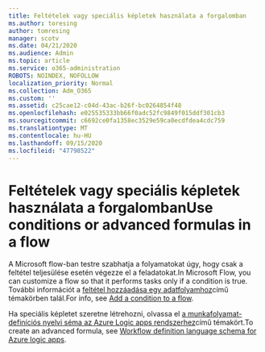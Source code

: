 ```yaml
---
title: Feltételek vagy speciális képletek használata a forgalomban
ms.author: toresing
author: tomresing
manager: scotv
ms.date: 04/21/2020
ms.audience: Admin
ms.topic: article
ms.service: o365-administration
ROBOTS: NOINDEX, NOFOLLOW
localization_priority: Normal
ms.collection: Adm_O365
ms.custom: ''
ms.assetid: c25cae12-c04d-43ac-b26f-bc0264854f48
ms.openlocfilehash: e025535333bb66f0adc52fc9849f015ddf301cb3
ms.sourcegitcommit: c6692ce0fa1358ec3529e59ca0ecdfdea4cdc759
ms.translationtype: MT
ms.contentlocale: hu-HU
ms.lasthandoff: 09/15/2020
ms.locfileid: "47798522"
---
```

# <a name="use-conditions-or-advanced-formulas-in-a-flow"></a><span data-ttu-id="79fc3-102">Feltételek vagy speciális képletek használata a forgalomban</span><span class="sxs-lookup"><span data-stu-id="79fc3-102">Use conditions or advanced formulas in a flow</span></span>

<span data-ttu-id="79fc3-103">A Microsoft flow-ban testre szabhatja a folyamatokat úgy, hogy csak a feltétel teljesülése esetén végezze el a feladatokat.</span><span class="sxs-lookup"><span data-stu-id="79fc3-103">In Microsoft Flow, you can customize a flow so that it performs tasks only if a condition is true.</span></span> <span data-ttu-id="79fc3-104">További információt a [feltétel hozzáadása egy adatfolyamhoz](https://go.microsoft.com/fwlink/?linkid=872112)című témakörben talál.</span><span class="sxs-lookup"><span data-stu-id="79fc3-104">For info, see [Add a condition to a flow](https://go.microsoft.com/fwlink/?linkid=872112).</span></span>
  
<span data-ttu-id="79fc3-105">Ha speciális képletet szeretne létrehozni, olvassa el [a munkafolyamat-definíciós nyelvi séma az Azure Logic apps rendszerhez](https://aka.ms/logicexpressions)című témakört.</span><span class="sxs-lookup"><span data-stu-id="79fc3-105">To create an advanced formula, see [Workflow definition language schema for Azure logic apps](https://aka.ms/logicexpressions).</span></span>
  

